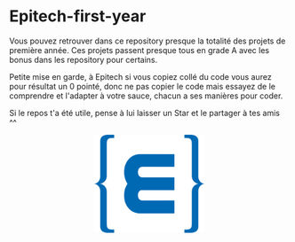 # Epitech-first-year

Vous pouvez retrouver dans ce repository presque la totalité des projets de première année. Ces projets passent presque tous en grade A avec les bonus dans les repository pour certains.

Petite mise en garde, à Epitech si vous copiez collé du code vous aurez pour résultat un 0 pointé, donc ne pas copier le code mais essayez de le comprendre et l'adapter à votre sauce, chacun a ses manières pour coder.

Si le repos t'a été utile, pense à lui laisser un Star et le partager à tes amis ^^

<p align="center">
  <img src="epitech.png?raw=true" alt="Logo" width="200"/>
</p>
